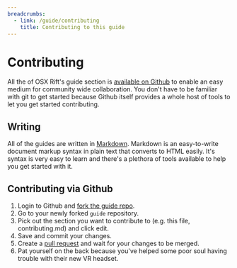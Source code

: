 ```yaml
---
breadcrumbs:
  - link: /guide/contributing
    title: Contributing to this guide
---
```


# Contributing
All the of OSX Rift's guide section is [available on Github][repo] to enable an easy medium for community wide collaboration. You don't have to be familiar with git to get started because Github itself provides a whole host of tools to let you get started contributing.

## Writing
All of the guides are written in [Markdown](http://daringfireball.net/projects/markdown/syntax). Markdown is an easy-to-write document markup syntax in plain text that converts to HTML easily. It's syntax is very easy to learn and there's a plethora of tools available to help you get started with it.

## Contributing via Github
1. Login to Github and [fork the guide repo][repo].
2. Go to your newly forked `guide` repository.
3. Pick out the section you want to contribute to (e.g. this file, contributing.md) and click edit.
4. Save and commit your changes.
5. Create a [pull request](https://help.github.com/articles/creating-a-pull-request/) and wait for your changes to be merged.
6. Pat yourself on the back because you've helped some poor soul having trouble with their new VR headset.

[repo]: http://github.com/osxrift/guides
